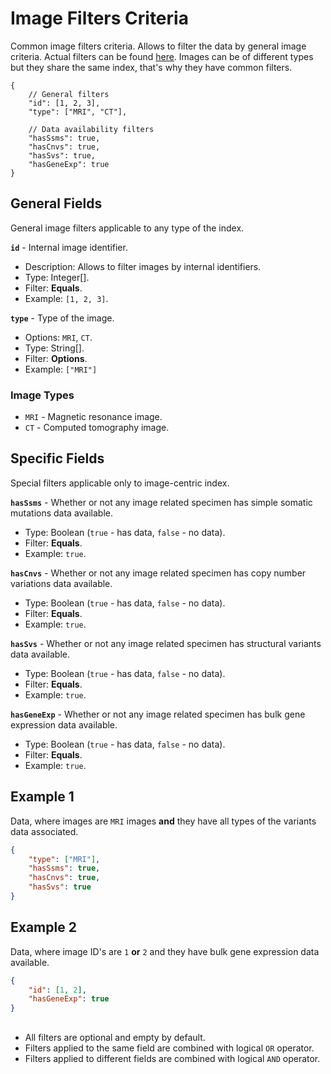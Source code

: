 # Image Filters Criteria
Common image filters criteria. Allows to filter the data by general image criteria. Actual filters can be found [here](../Unite.Indices.Search/Services/Filters/Base/Images/Criteria/ImageCriteria.cs). Images can be of different types but they share the same index, that's why they have common filters.

```jsonc
{
    // General filters
    "id": [1, 2, 3],
    "type": ["MRI", "CT"],

    // Data availability filters
    "hasSsms": true,
    "hasCnvs": true,
    "hasSvs": true,
    "hasGeneExp": true
}
```


## General Fields
General image filters applicable to any type of the index.

**`id`** - Internal image identifier.
- Description: Allows to filter images by internal identifiers.
- Type: Integer[].
- Filter: **Equals**.
- Example: `[1, 2, 3]`.

**`type`** - Type of the image.
- Options: `MRI`, `CT`.
- Type: String[].
- Filter: **Options**.
- Example: `["MRI"]`

### Image Types
- `MRI` - Magnetic resonance image.
- `CT` - Computed tomography image.


## Specific Fields
Special filters applicable only to image-centric index.

**`hasSsms`** - Whether or not any image related specimen has simple somatic mutations data available.
- Type: Boolean (`true` - has data, `false` - no data).
- Filter: **Equals**.
- Example: `true`.

**`hasCnvs`** - Whether or not any image related specimen has copy number variations data available.
- Type: Boolean (`true` - has data, `false` - no data).
- Filter: **Equals**.
- Example: `true`.

**`hasSvs`** - Whether or not any image related specimen has structural variants data available.
- Type: Boolean (`true` - has data, `false` - no data).
- Filter: **Equals**.
- Example: `true`.

**`hasGeneExp`** - Whether or not any image related specimen has bulk gene expression data available.
- Type: Boolean (`true` - has data, `false` - no data).
- Filter: **Equals**.
- Example: `true`.


## Example 1
Data, where images are `MRI` images **and** they have all types of the variants data associated.

```json
{
    "type": ["MRI"],
    "hasSsms": true,
    "hasCnvs": true,
    "hasSvs": true
}
```

## Example 2
Data, where image ID's are `1` **or** `2` and they have bulk gene expression data available.

```json
{
    "id": [1, 2],
    "hasGeneExp": true
}
```


##
- All filters are optional and empty by default.
- Filters applied to the same field are combined with logical `OR` operator.
- Filters applied to different fields are combined with logical `AND` operator.
